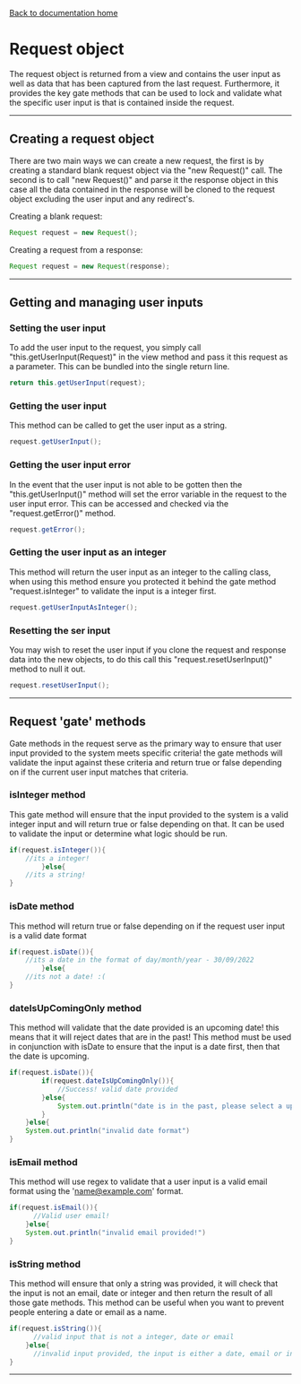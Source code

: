 [Back to documentation home](https://github.com/s3893749/RMIT-Further-Programming-A1)

# Request object
The request object is returned from a view and contains the user input as well as data that has been
captured from the last request. Furthermore, it provides the key gate methods that can be used to lock and 
validate what the specific user input is that is contained inside the request.

---

## Creating a request object
There are two main ways we can create a new request, the first is by creating a standard blank request
object via the "new Request()" call. The second is to call "new Request()" and parse it the response object
in this case all the data contained in the response will be cloned to the request object excluding the user
input and any redirect's.

Creating a blank request:
````java
Request request = new Request();
````
Creating a request from a response:
````java
Request request = new Request(response);
````

---

## Getting and managing user inputs

### Setting the user input
To add the user input to the request, you simply call "this.getUserInput(Request)" in the view method and
pass it this request as a parameter. This can be bundled into the single return line.

````java
return this.getUserInput(request);
````

### Getting the user input
This method can be called to get the user input as a string.

````java
request.getUserInput();
````
### Getting the user input error
In the event that the user input is not able to be gotten then the "this.getUserInput()" method will set
the error variable in the request to the user input error. This can be accessed and checked via the 
"request.getError()" method.

````java
request.getError();
````

### Getting the user input as an integer
This method will return the user input as an integer to the calling class, when using this method ensure
you protected it behind the gate method "request.isInteger" to validate the input is a integer first.
````java
request.getUserInputAsInteger();
````

### Resetting the ser input
You may wish to reset the user input if you clone the request and response data into the new objects, to do this call this
"request.resetUserInput()" method to null it out.
````java
request.resetUserInput();
````
---

## Request 'gate' methods
Gate methods in the request serve as the primary way to ensure that user input provided to the system meets
specific criteria! the gate methods will validate the input against these criteria and return true or false
depending on if the current user input matches that criteria.

### isInteger method
This gate method will ensure that the input provided to the system is a valid integer input and will return
true or false depending on that. It can be used to validate the input or determine  what logic should be run.

````java
if(request.isInteger()){
    //its a integer!
        }else{
    //its a string!
}
````

### isDate method
This method will return true or false depending on if the request user input is a valid date format
````java
if(request.isDate()){
    //its a date in the format of day/month/year - 30/09/2022
        }else{
    //its not a date! :(
}
````

### dateIsUpComingOnly method
This method will validate that the date provided is an upcoming date! this means that it will reject
dates that are in the past! This method must be used in conjunction with isDate to ensure that the input
is a date first, then that the date is upcoming.
````java
if(request.isDate()){
        if(request.dateIsUpComingOnly()){
            //Success! valid date provided
        }else{
            System.out.println("date is in the past, please select a upcoming date")
        }
    }else{
    System.out.println("invalid date format")
}
````

### isEmail method
This method will use regex to validate that a user input is a valid email format using the 'name@example.com'
format.
````java
if(request.isEmail()){
      //Valid user email!
    }else{
    System.out.println("invalid email provided!")
}
````

### isString method
This method will ensure that only a string was provided, it will check that the input is not an email, date or integer
and then return the result of all those gate methods. This method can be useful when you want to prevent
people entering a date or email as a name.
````java
if(request.isString()){
      //valid input that is not a integer, date or email
    }else{
      //invalid input provided, the input is either a date, email or integer 
}
````

---